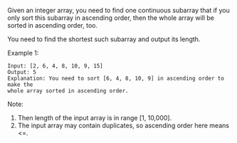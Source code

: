 Given an integer array, you need to find one continuous subarray that if you only sort this subarray in ascending order, then the whole array will be sorted in ascending order, too.

You need to find the shortest such subarray and output its length.

Example 1:

~~~
Input: [2, 6, 4, 8, 10, 9, 15]
Output: 5
Explanation: You need to sort [6, 4, 8, 10, 9] in ascending order to make the
whole array sorted in ascending order.
~~~

Note:

1. Then length of the input array is in range [1, 10,000].
1. The input array may contain duplicates, so ascending order here means <=.
